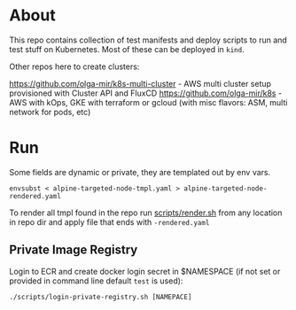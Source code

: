 # About

This repo contains collection of test manifests and deploy scripts to run and test stuff on Kubernetes. Most of these can be deployed in `kind`.

Other repos here to create clusters:

https://github.com/olga-mir/k8s-multi-cluster - AWS multi cluster setup provisioned with Cluster API and FluxCD
https://github.com/olga-mir/k8s - AWS with kOps, GKE with terraform or gcloud (with misc flavors: ASM, multi network for pods, etc)

# Run

Some fields are dynamic or private, they are templated out by env vars.

```
envsubst < alpine-targeted-node-tmpl.yaml > alpine-targeted-node-rendered.yaml
```

 To render all tmpl found in the repo run [scripts/render.sh](./scripts/render.sh) from any location in repo dir and apply file that ends with `-rendered.yaml`


## Private Image Registry

Login to ECR and create docker login secret in $NAMESPACE (if not set or provided in command line default `test` is used):

```
./scripts/login-private-registry.sh [NAMEPACE]
```
